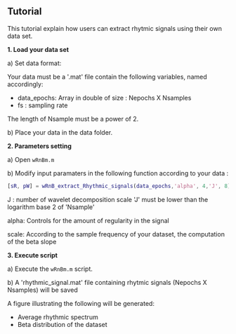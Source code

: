 ## Tutorial

This tutorial explain how users can extract rhytmic signals using their own data set. 

**1. Load your data set**

a) Set data format:

  Your data must be a '.mat' file contain the following variables, named accordingly:
  - data_epochs: Array in double of size : Nepochs X Nsamples
  - fs : sampling rate 

   The length of Nsample must be a power of 2.
   
b) Place your data in the data folder.

**2. Parameters setting**

a) Open `wRnBm.m`

b) Modify input paramaters in the following function according to your data :

```matlab
[sR, pW] = wRnB_extract_Rhythmic_signals(data_epochs,'alpha', 4,'J', 8);
```
J :  number of wavelet decomposition scale
'J' must be lower than the logarithm base 2 of 'Nsample'

alpha: Controls for the amount of regularity in the signal 

scale: According to the sample frequency of your dataset, the computation of the beta slope 

**3. Execute script**

a) Execute the `wRnBm.m` script.

b) A 'rhythmic_signal.mat' file containing rhytmic signals (Nepochs X Nsamples) will be saved

  A figure illustrating the following will be generated:
  - Average rhythmic spectrum
  - Beta distribution of the dataset
